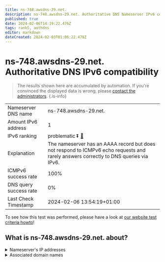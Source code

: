 ```yaml
---
title: ns-748.awsdns-29.net.
description: ns-748.awsdns-29.net. Authoritative DNS Nameserver IPv6 compatibility
published: true
date: 2024-02-06T14:19:22.476Z
tags: rank5, authdns
editor: markdown
dateCreated: 2024-02-03T01:06:22.478Z
---
```


# ns-748.awsdns-29.net. Authoritative DNS IPv6 compatibility

> The results shown here are accumulated by automation. If you're convinced the displayed data is wrong, please [contact the administrators](/howto/chat). 
{.is-info}




|   |   |
| - | - |
| Nameserver DNS name | ns-748.awsdns-29.net.
| Amount IPv6 address | 1
| IPv6 ranking | problematic :arrow_double_down: [🔗](/howto/ranking) |
| Explanation | The nameserver has an AAAA record but does not respond to ICMPv6 echo requests and rarely answers correctly to DNS queries via IPv6. |
| ICMPv6 success rate | 100%|
| DNS query success rate | 0% |
| Last Check Timestamp | 2024-02-06 13:54:19+01:00 |

To see how this test was performed, please have a look at [our website test criteria howto](/howto/testcriteria/authdns)!


## What is ns-748.awsdns-29.net. about?




<details>
<summary>Nameserver's IP addresses</summary>

2600:9000:5302:ec00::1

</details>



<details>
<summary>Associated domain names</summary>

www.commbank.com.au

</details>
